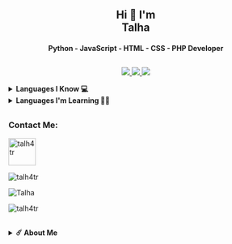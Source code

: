 <h2 align="center">Hi 🥰 I'm <br>Talha</h1>
<h4 align="center">Python - JavaScript - HTML - CSS - PHP Developer</h3>

##

<p align="center">
  <a href="https://github.com/talh4tr">
    <img src="https://komarev.com/ghpvc/?username=talh4tr&label=Profile%20views&color=ff69b4&label=Profile+Views&style=plastic">

  </a>
  <a href="https://github.com/talh4tr?tab=stars">
    <img src="https://img.shields.io/github/stars/talh4tr?color=ff69b4&label=Stargazers&style=plastic">

  </a>
  <a href="https://github.com/talh4tr?tab=followers">
    <img src="https://img.shields.io/github/followers/talh4tr?color=ff69b4&label=Followers&style=plastic">

  </a>
</p>

<details>
  <summary><b>Languages I Know 💻</b></summary><br/>

| Language   | Degree   |
| ---        | ---      |
| Python     | SSS (AI) |
| Javascript | SSS      |
| HTML       | A        |
| CSS        | B        |

##
#### Degree Table 

| Degree | Point |
| ---    | ---   |
| SSS    | +95   |
| SS     | +90   |
| S      | +85   |
| A+     | +80   |
| A      | +70   |
| B+     | +60   |
| B      | +50   |
| C      | +40   |
| D      | +30   |
| F      | <30   |
</details>

<details>
  <summary><b>Languages ​​I'm Learning 🙇🏻</b></summary><br/>

| Language   | Status   |
| ---        | ---      |
| Emacs Lisps| ✅       |
| Java       | ✅       |
| Make       | ✅       |
| Assembly   | ✅       |
| Rust       | ✅       |
| LaTeX      | ✅       |
| MediaWiki  | ✅       |
| TypeScript | ♻        |
| C++        | ♻        |
| C          | ♻        |
</details>

##

<h3 align="left">Contact Me:</h3>
<p align="left">
<a href="https://instagram.com/talh4tr" target="blank"><img align="center" src="https://www.freepnglogos.com/uploads/instagram-logo-png-transparent-0.png" alt="talh4tr" height="54" width="54" /></a>
<p align="left"

<p><img align="center" src="https://github-readme-stats.vercel.app/api/top-langs?username=talh4tr&show_icons=true&layout=compact&theme=nightowl" alt="talh4tr" /></p>

![Talha](https://github.com/talh4tr/Statics/blob/master/generated/languages.svg)


<p><img align="center" src="https://github-readme-streak-stats.herokuapp.com/?user=talh4tr&theme=nightowl" alt="talh4tr" /></p>
</details>

##

<details>
    <summary><b>☄️ About Me </b></summary><br/>
Hi, This is Talha

I am a Developer. My real thing to do crating artificial brains, neural tools. Also ı am a student of mechatronics enginering.

I am 16 yeas old. From Turkey

I worked with Instagram, Gitlab, Bitbucket, Brainshop. Some of for testing, some things for developing.
If you have any question for me ı put my contact information above.

See ya 💘

</details>
